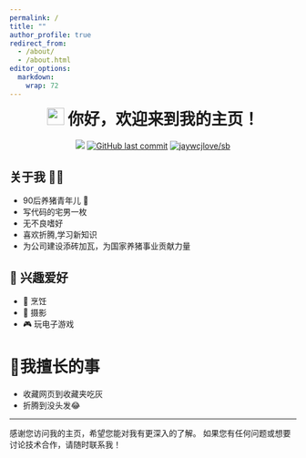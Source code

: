 ```yaml
---
permalink: /
title: ""
author_profile: true
redirect_from: 
  - /about/
  - /about.html
editor_options: 
  markdown: 
    wrap: 72
---
```


<h1 align="center" style="margin-top: 0;">

<img src="https://emojis.slackmojis.com/emojis/images/1531849430/4246/blob-sunglasses.gif?1531849430" width="30"/>
你好，欢迎来到我的主页！

</h1>

<p align="center">

<img src="https://img.shields.io/badge/gender-%F0%9F%A4%B5 gentleman-critical?style=for-the-badge"/>
<a href="#"><img src="https://img.shields.io/github/last-commit/tony2015116/tony2015116.github.io?style=for-the-badge" alt="GitHub last commit"/></a>
<a href="#" target="_blank"><img src="https://jaywcjlove.github.io/sb/lang/chinese.svg?style=for-the-badge" alt="jaywcjlove/sb"/></a>
</p>

##  关于我 🙋🏻

- 90后养猪青年儿 🐷
- 写代码的宅男一枚
- 无不良嗜好
- 喜欢折腾,学习新知识
- 为公司建设添砖加瓦，为国家养猪事业贡献力量

## 🎈 兴趣爱好

- 🍳 烹饪
- 📸 摄影
- 🎮 玩电子游戏

#  🌟我擅长的事

- 收藏网页到收藏夹吃灰
- 折腾到没头发😂

------------------------------------------------------------------------

感谢您访问我的主页，希望您能对我有更深入的了解。
如果您有任何问题或想要讨论技术合作，请随时联系我！






